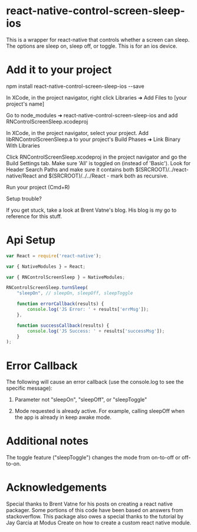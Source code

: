 # react-native-control-screen-sleep-ios

This is a wrapper for react-native that controls whether a screen can sleep. The options are sleep on, sleep off, or toggle. This is for an ios device.

# Add it to your project

npm install react-native-control-screen-sleep-ios --save

In XCode, in the project navigator, right click Libraries ➜ Add Files to [your project's name]

Go to node_modules ➜ react-native-control-screen-sleep-ios and add RNControlScreenSleep.xcodeproj

In XCode, in the project navigator, select your project. Add libRNControlScreenSleep.a to your project's Build Phases ➜ Link Binary With Libraries

Click RNControlScreenSleep.xcodeproj in the project navigator and go the Build Settings tab. Make sure 'All' is toggled on (instead of 'Basic'). Look for Header Search Paths and make sure it contains both $(SRCROOT)/../react-native/React and $(SRCROOT)/../../React - mark both as recursive.

Run your project (Cmd+R)

Setup trouble?

If you get stuck, take a look at Brent Vatne's blog. His blog is my go to reference for this stuff.

# Api Setup

```javascript
var React = require('react-native');

var { NativeModules } = React;

var { RNControlScreenSleep } = NativeModules;

RNControlScreenSleep.turnSleep(
    "sleepOn", // sleepOn, sleepOff, sleepToggle

    function errorCallback(results) {
        console.log('JS Error: ' + results['errMsg']);
    },

    function successCallback(results) {
        console.log('JS Success: ' + results['successMsg']);
    }
);
```

# Error Callback

The following will cause an error callback (use the console.log to see the specific message):

1) Parameter not "sleepOn", "sleepOff", or "sleepToggle"

2) Mode requested is already active. For example, calling sleepOff when the app is already in keep awake mode.

# Additional notes

The toggle feature ("sleepToggle") changes the mode from on-to-off or off-to-on.

# Acknowledgements

Special thanks to Brent Vatne for his posts on creating a react native packager. Some portions of this code have been based on answers from stackoverflow. This package also owes a special thanks to the tutorial by Jay Garcia at Modus Create on how to create a custom react native module.
